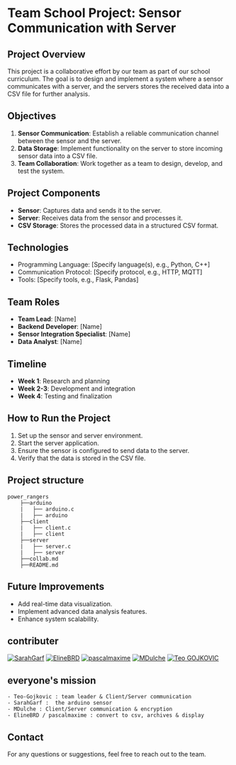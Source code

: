 # Team School Project: Sensor Communication with Server

## Project Overview

This project is a collaborative effort by our team as part of our school curriculum. The goal is to design and implement a system where a sensor communicates with a server, and the servers stores the received data into a CSV file for further analysis.

## Objectives

1. **Sensor Communication**: Establish a reliable communication channel between the sensor and the server.
2. **Data Storage**: Implement functionality on the server to store incoming sensor data into a CSV file.
3. **Team Collaboration**: Work together as a team to design, develop, and test the system.

## Project Components

- **Sensor**: Captures data and sends it to the server.
- **Server**: Receives data from the sensor and processes it.
- **CSV Storage**: Stores the processed data in a structured CSV format.

## Technologies

- Programming Language: [Specify language(s), e.g., Python, C++]
- Communication Protocol: [Specify protocol, e.g., HTTP, MQTT]
- Tools: [Specify tools, e.g., Flask, Pandas]

## Team Roles

- **Team Lead**: [Name]
- **Backend Developer**: [Name]
- **Sensor Integration Specialist**: [Name]
- **Data Analyst**: [Name]

## Timeline

- **Week 1**: Research and planning
- **Week 2-3**: Development and integration
- **Week 4**: Testing and finalization

## How to Run the Project

1. Set up the sensor and server environment.
2. Start the server application.
3. Ensure the sensor is configured to send data to the server.
4. Verify that the data is stored in the CSV file.

## Project structure
```
power_rangers
    ├──arduino
    |   ├── arduino.c
    |   ├── arduino
    ├──client
    |   ├── client.c
    |   ├── client
    ├──server
    |   ├── server.c
    |   ├── server
    ├──collab.md
    ├──README.md 
```
## Future Improvements

- Add real-time data visualization.
- Implement advanced data analysis features.
- Enhance system scalability.

## contributer 
[![SarahGarf](https://img.shields.io/badge/SarahGarf-222e45?style=for-the-badge&logo=github&logoColor=white)](https://github.com/SarahGarf)
[![ElineBRD](https://img.shields.io/badge/ElineBRD-222e45?style=for-the-badge&logo=github&logoColor=white)](https://github.com/ElineBRD)
[![pascalmaxime](https://img.shields.io/badge/pascalmaxime-222e45?style=for-the-badge&logo=github&logoColor=white)](https://github.com/pascalmaxime)
[![MDulche](https://img.shields.io/badge/MDulche-222e45?style=for-the-badge&logo=github&logoColor=white)](https://github.com/MDulche)
[![Teo GOJKOVIC](https://img.shields.io/badge/Teo_GOJKOVIC-222e45?style=for-the-badge&logo=github&logoColor=white)](https://github.com/Teo-Gojkovic)

## everyone's mission 
    - Teo-Gojkovic : team leader & Client/Server communication 
    - SarahGarf :  the arduino sensor
    - MDulche : Client/Server communication & encryption
    - ElineBRD / pascalmaxime : convert to csv, archives & display
## Contact

For any questions or suggestions, feel free to reach out to the team.
